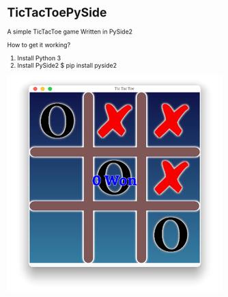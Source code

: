 # TicTacToePySide

A simple TicTacToe game Written in PySide2 

How to get it working?

1. Install Python 3
2. Install PySide2
            $ pip install pyside2

![Screenshot](https://github.com/vaishyavivek/TicTacToePySide/blob/master/assets/Screenshot_20210204_225311.png)
